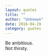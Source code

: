 ```yaml
---
layout: quotes
title: ""
author: "Unknown"
date: 2016-04-29
category: quotes
---
```




<h12>Be ambitious.<br>Not thirsty.</h12>
